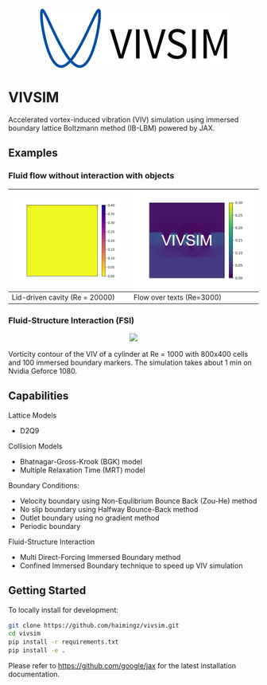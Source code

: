 <p align="center">
<img src ="assets/vivsim.svg"/>
</p>

# VIVSIM 

Accelerated vortex-induced vibration (VIV) simulation using immersed boundary lattice Boltzmann method (IB-LBM) powered by JAX.

## Examples

### Fluid flow without interaction with objects

| ![LDC](studies/lid_driven_cavity/ldc.gif) | ![FOT](studies/flow_over_text/fot.gif) |
| -------- | -------- | 
| Lid-driven cavity (Re = 20000) | Flow over texts (Re=3000) | 

### Fluid-Structure Interaction (FSI)

<p align="center">
    <img src ="studies/vortex-induced vibration/case_demo/viv.gif"/>
</p>
Vorticity contour of the VIV of a cylinder at Re = 1000 with 800x400 cells and 100 immersed boundary markers. The simulation takes about 1 min on Nvidia Geforce 1080.


## Capabilities

Lattice Models
- D2Q9
  
Collision Models
- Bhatnagar-Gross-Krook (BGK) model
- Multiple Relaxation Time (MRT) model

Boundary Conditions:
- Velocity boundary using Non-Equlibrium Bounce Back (Zou-He) method
- No slip boundary using Halfway Bounce-Back method
- Outlet boundary using no gradient method
- Periodic boundary

Fluid-Structure Interaction
- Multi Direct-Forcing Immersed Boundary method
- Confined Immersed Boundary technique to speed up VIV simulation

## Getting Started

To locally install for development:

```bash
git clone https://github.com/haimingz/vivsim.git
cd vivsim
pip install -r requirements.txt
pip install -e .
```

Please refer to https://github.com/google/jax for the latest installation documentation. 